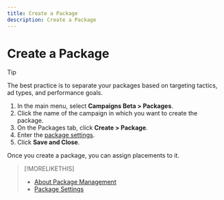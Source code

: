 ```yaml
---
title: Create a Package
description: Create a Package
---
```

# Create a Package

>[!TIP]
>
>The best practice is to separate your packages based on targeting tactics, ad types, and performance goals.

1. In the main menu, select **Campaigns Beta > Packages**.
1. Click the name of the campaign in which you want to create the package.
1. On the Packages tab, click **Create > Package**.
1. Enter the [package settings](package-settings.md).
1. Click **Save and Close**.

Once you create a package, you can assign placements to it.

>[!MORELIKETHIS]
>
>* [About Package Management](package-about.md)
>* [Package Settings](package-settings.md)
